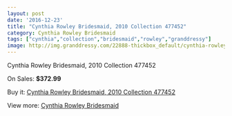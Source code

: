 ```yaml
---
layout: post
date: '2016-12-23'
title: "Cynthia Rowley Bridesmaid, 2010 Collection 477452"
category: Cynthia Rowley Bridesmaid
tags: ["cynthia","collection","bridesmaid","rowley","granddressy"]
image: http://img.granddressy.com/22888-thickbox_default/cynthia-rowley-bridesmaid-2010-collection-477452.jpg
---
```

Cynthia Rowley Bridesmaid, 2010 Collection 477452

On Sales: **$372.99**
<a href="https://www.granddressy.com/en/cynthia-rowley-bridesmaid/21836-cynthia-rowley-bridesmaid-2010-collection-477452.html"><amp-img layout="responsive" width="600" height="600" src="//img.granddressy.com/22888-thickbox_default/cynthia-rowley-bridesmaid-2010-collection-477452.jpg" alt="Cynthia Rowley Bridesmaid, 2010 Collection 477452 0" /></a>

Buy it: [Cynthia Rowley Bridesmaid, 2010 Collection 477452](https://www.granddressy.com/en/cynthia-rowley-bridesmaid/21836-cynthia-rowley-bridesmaid-2010-collection-477452.html "Cynthia Rowley Bridesmaid, 2010 Collection 477452")

View more: [Cynthia Rowley Bridesmaid](https://www.granddressy.com/en/501-cynthia-rowley-bridesmaid "Cynthia Rowley Bridesmaid")